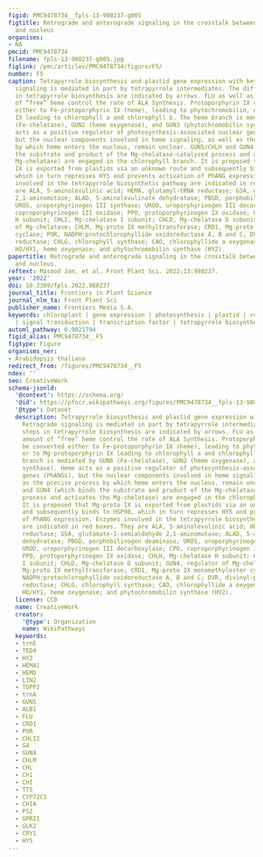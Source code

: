 ```yaml
---
figid: PMC9478734__fpls-13-980237-g005
figtitle: Retrograde and anterograde signaling in the crosstalk between chloroplast
  and nucleus
organisms:
- NA
pmcid: PMC9478734
filename: fpls-13-980237-g005.jpg
figlink: /pmc/articles/PMC9478734/figure/F5/
number: F5
caption: Tetrapyrrole biosynthesis and plastid gene expression with key enzymes. Retrograde
  signaling is mediated in part by tetrapyrrole intermediates. The different steps
  in tetrapyrrole biosynthesis are indicated by arrows. FLU as well as the amount
  of “free” heme control the rate of ALA Synthesis. Protoporphyrin IX can be converted
  either to Fe-protoporphyrin IX (heme), leading to phytochromobilin, or to Mg-protoporphyrin
  IX leading to chlorophyll a and chlorophyll b. The heme branch is mediated by GUN6
  (Fe-chelatase), GUN2 (heme oxygenase), and GUN3 (phytochromobilin synthase). Heme
  acts as a positive regulator of photosynthesis-associated nuclear genes (PhANGs),
  but the nuclear components involved in heme signaling, as well as the precise process
  by which heme enters the nucleus, remain unclear. GUN5/CHLH and GUN4 (which binds
  the substrate and product of the Mg-chelatase-catalyzed process and activates the
  Mg-chelatase) are engaged in the chlorophyll branch. It is proposed that Mg-proto
  IX is exported from plastids via an unknown route and subsequently binds to HSP90,
  which in turn represses HY5 and prevents activation of PhANG expression. Enzymes
  involved in the tetrapyrrole biosynthetic pathway are indicated in red boxes. They
  are ALA, 5-aminolevulinic acid; HEMA, glutamyl-tRNA reductase; GSA, glutamate-1-semialdehyde
  2,1-aminomutase; ALAD, 5-aminolevulinate dehydratase; PBGD, porphobilinogen deaminase;
  UROS, uroporphyrinogen III synthase; UROD, uroporphyrinogen III decarboxylase; CPO,
  coproporphyrinogen III oxidase; PPO, protoporphyrinogen IX oxidase; CHLH, Mg-chelatase
  H subunit; CHLI, Mg-chelatase I subunit; CHLD, Mg-chelatase D subunit; GUN4, regulator
  of Mg-chelatase; CHLM, Mg-proto IX methyltransferase; CRD1, Mg-proto IX monomethylester
  cyclase; POR, NADPH:protochlorophyllide oxidoreductase A, B and C; DVR, divinyl-protochlorophyllide
  reductase; CHLG, chlorophyll synthase; CAO, chlorophyllide a oxygenase; FC, ferrochelatase;
  HO/HY1, heme oxygenase; and phytochromobilin synthase (HY2).
papertitle: Retrograde and anterograde signaling in the crosstalk between chloroplast
  and nucleus.
reftext: Masood Jan, et al. Front Plant Sci. 2022;13:980237.
year: '2022'
doi: 10.3389/fpls.2022.980237
journal_title: Frontiers in Plant Science
journal_nlm_ta: Front Plant Sci
publisher_name: Frontiers Media S.A.
keywords: chloroplast | gene expression | photosynthesis | plastid | retrograde signaling
  | signal transduction | transcription factor | tetrapyrrole biosynthesis
automl_pathway: 0.9021794
figid_alias: PMC9478734__F5
figtype: Figure
organisms_ner:
- Arabidopsis thaliana
redirect_from: /figures/PMC9478734__F5
ndex: ''
seo: CreativeWork
schema-jsonld:
  '@context': https://schema.org/
  '@id': https://pfocr.wikipathways.org/figures/PMC9478734__fpls-13-980237-g005.html
  '@type': Dataset
  description: Tetrapyrrole biosynthesis and plastid gene expression with key enzymes.
    Retrograde signaling is mediated in part by tetrapyrrole intermediates. The different
    steps in tetrapyrrole biosynthesis are indicated by arrows. FLU as well as the
    amount of “free” heme control the rate of ALA Synthesis. Protoporphyrin IX can
    be converted either to Fe-protoporphyrin IX (heme), leading to phytochromobilin,
    or to Mg-protoporphyrin IX leading to chlorophyll a and chlorophyll b. The heme
    branch is mediated by GUN6 (Fe-chelatase), GUN2 (heme oxygenase), and GUN3 (phytochromobilin
    synthase). Heme acts as a positive regulator of photosynthesis-associated nuclear
    genes (PhANGs), but the nuclear components involved in heme signaling, as well
    as the precise process by which heme enters the nucleus, remain unclear. GUN5/CHLH
    and GUN4 (which binds the substrate and product of the Mg-chelatase-catalyzed
    process and activates the Mg-chelatase) are engaged in the chlorophyll branch.
    It is proposed that Mg-proto IX is exported from plastids via an unknown route
    and subsequently binds to HSP90, which in turn represses HY5 and prevents activation
    of PhANG expression. Enzymes involved in the tetrapyrrole biosynthetic pathway
    are indicated in red boxes. They are ALA, 5-aminolevulinic acid; HEMA, glutamyl-tRNA
    reductase; GSA, glutamate-1-semialdehyde 2,1-aminomutase; ALAD, 5-aminolevulinate
    dehydratase; PBGD, porphobilinogen deaminase; UROS, uroporphyrinogen III synthase;
    UROD, uroporphyrinogen III decarboxylase; CPO, coproporphyrinogen III oxidase;
    PPO, protoporphyrinogen IX oxidase; CHLH, Mg-chelatase H subunit; CHLI, Mg-chelatase
    I subunit; CHLD, Mg-chelatase D subunit; GUN4, regulator of Mg-chelatase; CHLM,
    Mg-proto IX methyltransferase; CRD1, Mg-proto IX monomethylester cyclase; POR,
    NADPH:protochlorophyllide oxidoreductase A, B and C; DVR, divinyl-protochlorophyllide
    reductase; CHLG, chlorophyll synthase; CAO, chlorophyllide a oxygenase; FC, ferrochelatase;
    HO/HY1, heme oxygenase; and phytochromobilin synthase (HY2).
  license: CC0
  name: CreativeWork
  creator:
    '@type': Organization
    name: WikiPathways
  keywords:
  - trnE
  - TED4
  - HY2
  - HEMA1
  - HEMD
  - LIN2
  - TOPP2
  - trnA
  - GUN5
  - ALB1
  - FLU
  - CRD1
  - POR
  - CHLI2
  - G4
  - GUN4
  - CHLM
  - CHL
  - CH1
  - CHI
  - TT5
  - CYP72C1
  - CHIA
  - PS2
  - GPRI1
  - GLK2
  - CRY1
  - HY5
---
```

